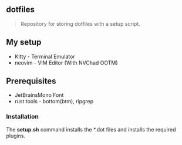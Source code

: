 ## dotfiles
>Repository for storing dotfiles with a setup script.

## My setup
* Kitty  - Terminal Emulator
* neovim - VIM Editor (With NVChad OOTM)

## Prerequisites
* JetBrainsMono Font
* rust tools - bottom(btm), ripgrep


### Installation
 The __setup.sh__ command installs the *.dot files and installs the required plugins.



